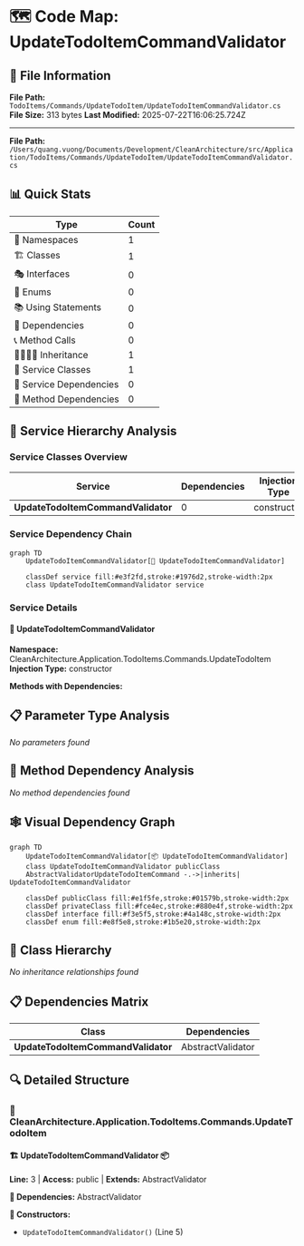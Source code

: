# 🗺️ Code Map: UpdateTodoItemCommandValidator

## 📁 File Information

**File Path:** `TodoItems/Commands/UpdateTodoItem/UpdateTodoItemCommandValidator.cs`
**File Size:** 313 bytes
**Last Modified:** 2025-07-22T16:06:25.724Z

---


**File Path:** `/Users/quang.vuong/Documents/Development/CleanArchitecture/src/Application/TodoItems/Commands/UpdateTodoItem/UpdateTodoItemCommandValidator.cs`

## 📊 Quick Stats

| Type | Count |
|------|-------|
| 📁 Namespaces | 1 |
| 🏗️ Classes | 1 |
| 🎭 Interfaces | 0 |
| 📝 Enums | 0 |
| 📚 Using Statements | 0 |
| 🔗 Dependencies | 0 |
| 📞 Method Calls | 0 |
| 👨‍👩‍👧‍👦 Inheritance | 1 |
| 🔧 Service Classes | 1 |
| 💉 Service Dependencies | 0 |
| 🎯 Method Dependencies | 0 |

## 🔧 Service Hierarchy Analysis

### Service Classes Overview

| Service | Dependencies | Injection Type | Methods |
|---------|--------------|----------------|---------|
| **UpdateTodoItemCommandValidator** | 0 | constructor | 1 |

### Service Dependency Chain

```mermaid
graph TD
    UpdateTodoItemCommandValidator[🔧 UpdateTodoItemCommandValidator]

    classDef service fill:#e3f2fd,stroke:#1976d2,stroke-width:2px
    class UpdateTodoItemCommandValidator service
```

### Service Details

#### 🔧 UpdateTodoItemCommandValidator

**Namespace:** CleanArchitecture.Application.TodoItems.Commands.UpdateTodoItem
**Injection Type:** constructor

**Methods with Dependencies:**

## 📋 Parameter Type Analysis

*No parameters found*

## 🎯 Method Dependency Analysis

*No method dependencies found*

## 🕸️ Visual Dependency Graph

```mermaid
graph TD
    UpdateTodoItemCommandValidator[📦 UpdateTodoItemCommandValidator]
    class UpdateTodoItemCommandValidator publicClass
    AbstractValidatorUpdateTodoItemCommand -.->|inherits| UpdateTodoItemCommandValidator

    classDef publicClass fill:#e1f5fe,stroke:#01579b,stroke-width:2px
    classDef privateClass fill:#fce4ec,stroke:#880e4f,stroke-width:2px
    classDef interface fill:#f3e5f5,stroke:#4a148c,stroke-width:2px
    classDef enum fill:#e8f5e8,stroke:#1b5e20,stroke-width:2px
```

## 🌳 Class Hierarchy

*No inheritance relationships found*

## 📋 Dependencies Matrix

| Class | Dependencies |
|-------|---------------|
| **UpdateTodoItemCommandValidator** | AbstractValidator<UpdateTodoItemCommand> |

## 🔍 Detailed Structure

### 📁 CleanArchitecture.Application.TodoItems.Commands.UpdateTodoItem

#### 🏗️ UpdateTodoItemCommandValidator 📦

**Line:** 3 | **Access:** public | **Extends:** AbstractValidator<UpdateTodoItemCommand>

**🔗 Dependencies:** AbstractValidator<UpdateTodoItemCommand>

**🔧 Constructors:**
- `UpdateTodoItemCommandValidator()` (Line 5)

